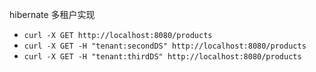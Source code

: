 hibernate 多租户实现

* `curl -X GET http://localhost:8080/products`
* `curl -X GET -H "tenant:secondDS" http://localhost:8080/products`
* `curl -X GET -H "tenant:thirdDS" http://localhost:8080/products`
